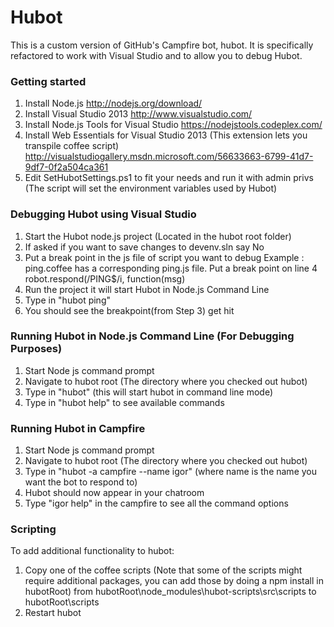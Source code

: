 # Hubot

This is a custom version of GitHub's Campfire bot, hubot. 
It is specifically refactored to work with Visual Studio and to allow you to debug Hubot.

### Getting started

1. Install Node.js http://nodejs.org/download/
2. Install Visual Studio 2013 http://www.visualstudio.com/ 
3. Install Node.js Tools for Visual Studio https://nodejstools.codeplex.com/
4. Install Web Essentials for Visual Studio 2013 (This extension lets you transpile coffee script) http://visualstudiogallery.msdn.microsoft.com/56633663-6799-41d7-9df7-0f2a504ca361
5. Edit SetHubotSettings.ps1 to fit your needs and run it with admin privs (The script will set the environment variables used by Hubot)

### Debugging Hubot using Visual Studio

1. Start the Hubot node.js project (Located in the hubot root folder)
2. If asked if you want to save changes to devenv.sln say No
3. Put a break point in the js file of script you want to debug
    Example : ping.coffee has a corresponding ping.js file. Put a break point on line 4 robot.respond(/PING$/i, function(msg) 
4. Run the project it will start Hubot in Node.js Command Line 
5. Type in "hubot ping"
6. You should see the breakpoint(from Step 3) get hit

### Running Hubot in Node.js Command Line (For Debugging Purposes)

1. Start Node js command prompt
2. Navigate to hubot root (The directory where you checked out hubot)
3. Type in "hubot" (this will start hubot in command line mode)
4. Type in "hubot help" to see available commands

### Running Hubot in Campfire

1. Start Node js command prompt
2. Navigate to hubot root (The directory where you checked out hubot)
3. Type in "hubot -a campfire --name igor" (where name is the name you want the bot to respond to)
4. Hubot should now appear in your chatroom 
5. Type "igor help" in the campfire to see all the command options

### Scripting

To add additional functionality to hubot:

1. Copy one of the coffee scripts (Note that some of the scripts might require additional packages, you can add those by doing a npm install in hubotRoot)
	from hubotRoot\node_modules\hubot-scripts\src\scripts 
	to 	 hubotRoot\scripts
2. Restart hubot
 

